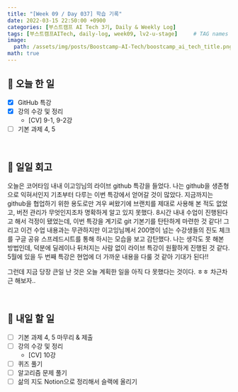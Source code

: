 ```yaml
---
title: "[Week 09 / Day 037] 학습 기록"
date: 2022-03-15 22:50:00 +0900
categories: [부스트캠프 AI Tech 3기, Daily & Weekly Log]
tags: [부스트캠프AITech, daily-log, week09, lv2-u-stage]     # TAG names should always be lowercase
image: 
  path: /assets/img/posts/Boostcamp-AI-Tech/boostcamp_ai_tech_title.png
math: true
---
```

## **📝 오늘 한 일**
- [x]  GitHub 특강
- [x]  강의 수강 및 정리
    - [CV] 9-1, 9-2강
- [ ]  기본 과제 4, 5

<br>

## **🐾 일일 회고**
오늘은 코어타임 내내 이고잉님의 라이브 github 특강을 들었다. 나는 github을 생존형으로 익혀서인지 기초부터 다루는 이번 특강에서 얻어갈 것이 많았다. 지금까지는 github을 협업하기 위한 용도로만 겨우 써왔기에 브랜치를 제대로 사용해 본 적도 없었고, 버전 관리가 무엇인지조차 명확하게 알고 있지 못했다. 8시간 내내 수업이 진행된다고 해서 걱정이 됐었는데, 이번 특강을 계기로 git 기본기를 탄탄하게 마련한 것 같다! 그리고 이건 수업 내용과는 무관하지만 이고잉님께서 200명이 넘는 수강생들의 진도 체크를 구글 공유 스프레드시트를 통해 하시는 모습을 보고 감탄했다. 나는 생각도 못 해본 방법인데, 덕분에 딜레이나 뒤처지는 사람 없이 라이브 특강이 원활하게 진행된 것 같다. 5월에 있을 두 번째 특강은 현업에 더 가까운 내용을 다룰 것 같아 기대가 된다!!

그런데 지금 당장 큰일 난 것은 오늘 계획한 일을 아직 다 못했다는 것이다. ㅎㅎ 차근차근 해보자..

<br>

## **🚀 내일 할 일**
- [ ]  기본 과제 4, 5 마무리 & 제출
- [ ]  강의 수강 및 정리
    - [CV] 10강
- [ ]  퀴즈 풀기
- [ ]  알고리즘 문제 풀기
- [ ]  삶의 지도 Notion으로 정리해서 슬랙에 올리기